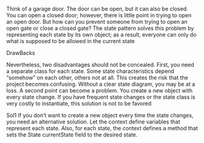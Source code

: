 Think of a garage door. The door
can be open, but it can also be closed. You can open a closed door; however, there is little
point in trying to open an open door. But how can you prevent someone from trying to
open an open gate or close a closed gate? The state pattern solves this problem by representing each state by its own object; as a result, everyone can only do what is supposed to be allowed in the current state

DrawBacks

Nevertheless, two disadvantages should not be concealed. First, you need a separate
class for each state. Some state characteristics depend “somehow” on each other, others
not at all. This creates the risk that the project becomes confusing. Without a clear state
diagram, you may be at a loss.
A second point can become a problem. You create a new object with every state change.
If you have frequent state changes or the state class is very costly to instantiate, this solution is not to be favored

Sol1
If you don’t want to create a new object every time the state changes, you need an alternative solution. Let the context define variables that represent each state. Also, for each state,
the context defines a method that sets the State currentState field to the desired state.